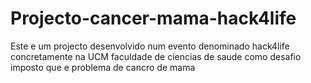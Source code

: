 # Projecto-cancer-mama-hack4life
Este e um projecto desenvolvido num evento denominado hack4life concretamente na UCM faculdade de ciencias de saude como desafio imposto que e problema de cancro de mama 
